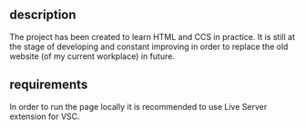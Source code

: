 ## description

The project has been created to learn HTML and CCS in practice. It is still at the stage of developing and constant improving in order to replace the old website (of my current workplace) in future.

## requirements

In order to run the page locally it is recommended to use Live Server extension for VSC.

